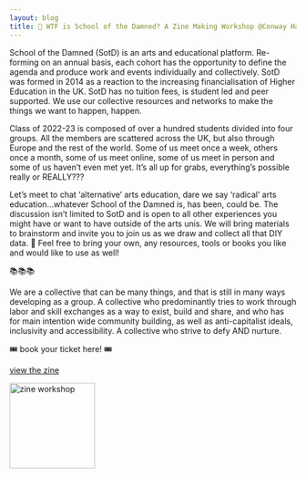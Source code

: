 ```yaml
---
layout: blog
title: 🎨 WTF is School of the Damned? A Zine Making Workshop @Conway Hall, Antiuniversity 2022, London
---
```


School of the Damned (SotD) is an arts and educational platform. Re-forming on an annual basis, each cohort has the opportunity to define the agenda and produce work and events individually and collectively. SotD was formed in 2014 as a reaction to the increasing financialisation of Higher Education in the UK. SotD has no tuition fees, is student led and peer supported. We use our collective resources and networks to make the things we want to happen, happen.

Class of 2022-23 is composed of over a hundred students divided into four groups. All the members are scattered across the UK, but also through Europe and the rest of the world. Some of us meet once a week, others once a month, some of us meet online, some of us meet in person and some of us haven’t even met yet. It’s all up for grabs, everything’s possible really or REALLY???

Let’s meet to chat ‘alternative’ arts education, dare we say ‘radical’ arts education…whatever School of the Damned is, has been, could be. The discussion isn’t limited to SotD and is open to all other experiences you might have or want to have outside of the arts unis. We will bring materials to brainstorm and invite you to join us as we draw and collect all that DIY data. 👹 Feel free to bring your own, any resources, tools or books you like and would like to use as well!

📚📚📚

We are a collective that can be many things, and that is still in many ways developing as a group. A collective who predominantly tries to work through labor and skill exchanges as a way to exist, build and share, and who has for main intention wide community building, as well as anti-capitalist ideals, inclusivity and accessibility. A collective who strive to defy AND nurture.

🎟️ book your ticket here! 🎟️

[view the zine](https://drive.google.com/file/d/1a4--xDurlSmnjg9_rxOzysisQyI5l1rx/view?usp=sharing)

<img src="https://i.postimg.cc/Dwn6RyXg/sotd-zine-01.jpg" alt="zine workshop" style="width:150px; background-color: transparent; border: 0px;">
